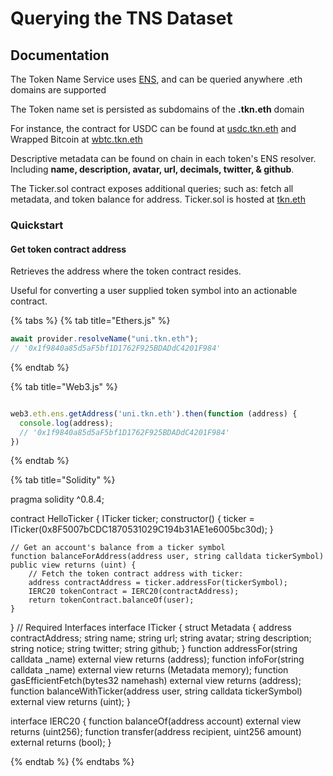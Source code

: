 # Querying the TNS Dataset

## Documentation

The Token Name Service uses [ENS](https://ens.domains/), and can be queried anywhere .eth domains are supported

The Token name set is persisted as subdomains of the **.tkn.eth** domain

For instance, the contract for USDC can be found at [usdc.tkn.eth](https://etherscan.io/address/usdc.tkn.eth) and Wrapped Bitcoin at [wbtc.tkn.eth](https://etherscan.io/address/wbtc.tkn.eth)

Descriptive metadata can be found on chain in each token's ENS resolver. Including **name, description, avatar, url, decimals, twitter, & github**.

The Ticker.sol contract exposes additional queries; such as: fetch all metadata, and token balance for address. Ticker.sol is hosted at [tkn.eth](https://etherscan.io/address/tkn.eth#code)

### Quickstart

#### Get token contract address

Retrieves the address where the token contract resides.

Useful for converting a user supplied token symbol into an actionable contract.

{% tabs %}
{% tab title="Ethers.js" %}
```javascript
await provider.resolveName("uni.tkn.eth");
// '0x1f9840a85d5aF5bf1D1762F925BDADdC4201F984'
```
{% endtab %}

{% tab title="Web3.js" %}
```javascript

web3.eth.ens.getAddress('uni.tkn.eth').then(function (address) {
  console.log(address);
  // '0x1f9840a85d5aF5bf1D1762F925BDADdC4201F984'
})
```
{% endtab %}

{% tab title="Solidity" %}

pragma solidity ^0.8.4;

contract HelloTicker {
    ITicker ticker;
    constructor() {
        ticker = ITicker(0x8F5007bCDC1870531029C194b31AE1e6005bc30d); 
    }
    
    // Get an account's balance from a ticker symbol
    function balanceForAddress(address user, string calldata tickerSymbol) public view returns (uint) {
        // Fetch the token contract address with ticker:
        address contractAddress = ticker.addressFor(tickerSymbol);
        IERC20 tokenContract = IERC20(contractAddress);
        return tokenContract.balanceOf(user);
    }
}
// Required Interfaces
interface ITicker {
    struct Metadata {
        address contractAddress;
        string name;
        string url;
        string avatar;
        string description;
        string notice;
        string twitter;
        string github;
    }
    function addressFor(string calldata _name) external view returns (address);
    function infoFor(string calldata _name) external view returns (Metadata memory);
    function gasEfficientFetch(bytes32 namehash) external view returns (address);
    function balanceWithTicker(address user, string calldata tickerSymbol) external view returns (uint);
}

interface IERC20 {
    function balanceOf(address account) external view returns (uint256);
    function transfer(address recipient, uint256 amount) external returns (bool);
}


{% endtab %}
{% endtabs %}
